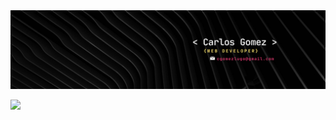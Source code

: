 <div id="header" align="center">
  <img decoding="async" src="/media/Banner_carlos_gomez.png" width="800"/>
</div>

[![](https://img.shields.io/badge/LinkedIn-0077B5?style=for-the-badge&logo=linkedin&logoColor=white)](https://www.linkedin.com/in/carlos-gomez-lugo)
